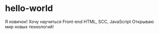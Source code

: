 # hello-world
Я новичок!
Хочу научиться Front-end HTML, SCC, JavaScript
Открываю мир новых технологий!
